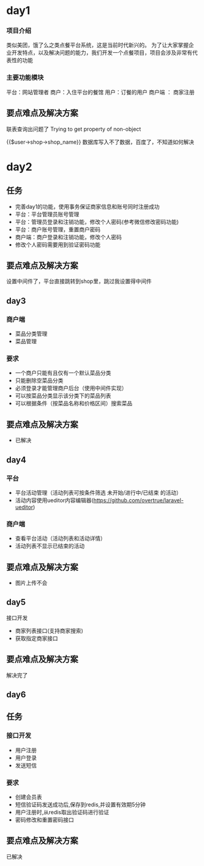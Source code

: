 # day1
### 项目介绍
   类似美团，饿了么之类点餐平台系统，这是当前时代新兴的。
   为了让大家掌握企业开发特点，以及解决问题的能力，我们开发一个点餐项目，项目会涉及非常有代表性的功能
  ### 主要功能模块
  平台：网站管理者
  商户：入住平台的餐馆 
  用户：订餐的用户
  商户端 ：
  商家注册
  ## 要点难点及解决方案
  联表查询出问题了  Trying to get property of non-object 
   <td>{{$user->shop->shop_name}}</td>
  数据库写入不了数据，百度了，不知道如何解决
 
# day2
## 任务
- 完善day1的功能，使用事务保证商家信息和账号同时注册成功
- 平台：平台管理员账号管理
- 平台：管理员登录和注销功能，修改个人密码(参考微信修改密码功能)
- 平台：商户账号管理，重置商户密码
- 商户端：商户登录和注销功能，修改个人密码
- 修改个人密码需要用到验证密码功能
## 要点难点及解决方案
设置中间件了，平台直接跳转到shop里，跳过我设置得中间件
## day3
### 商户端 
- 菜品分类管理 
- 菜品管理 
### 要求 
- 一个商户只能有且仅有一个默认菜品分类 
- 只能删除空菜品分类 
- 必须登录才能管理商户后台（使用中间件实现） 
- 可以按菜品分类显示该分类下的菜品列表 
- 可以根据条件（按菜品名称和价格区间）搜索菜品
## 要点难点及解决方案
- 已解决
## day4
### 平台 
- 平台活动管理（活动列表可按条件筛选 未开始/进行中/已结束 的活动） 
- 活动内容使用ueditor内容编辑器(https://github.com/overtrue/laravel-ueditor)

### 商户端 
- 查看平台活动（活动列表和活动详情） 
- 活动列表不显示已结束的活动
## 要点难点及解决方案
- 图片上传不会
## day5
接口开发 
- 商家列表接口(支持商家搜索) 
- 获取指定商家接口
## 要点难点及解决方案
解决完了
## day6
## 任务
### 接口开发 
- 用户注册 
- 用户登录 
- 发送短信 
### 要求 
- 创建会员表 
- 短信验证码发送成功后,保存到redis,并设置有效期5分钟 
- 用户注册时,从redis取出验证码进行验证
- 密码修改和重置密码接口
## 要点难点及解决方案
已解决


  
  